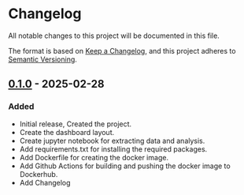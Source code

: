 # Changelog
All notable changes to this project will be documented in this file.

The format is based on [Keep a Changelog](https://keepachangelog.com/en/1.1.0/),
and this project adheres to [Semantic Versioning](https://semver.org/spec/v2.0.0.html).

## [0.1.0] - 2025-02-28

### Added

- Initial release, Created the project.
- Create the dashboard layout.
- Create jupyter notebook for extracting data and analysis.
- Add requirements.txt for installing the required packages.
- Add Dockerfile for creating the docker image.
- Add Github Actions for building and pushing the docker image to Dockerhub.
- Add Changelog 


[0.1.0]: https://github.com/ZhipengHe/NEM-Dashboard/releases/tag/v0.0.1


